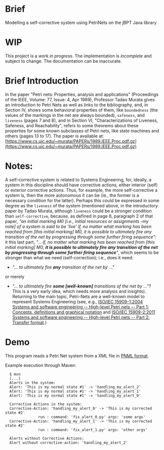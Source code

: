 # Brief

Modelling a self-corrective system using PetriNets on the jBPT Java library

# WIP

This project is a *work in progress*. The implementation is *incomplete* and
subject to change. The documentation can be inaccurate.

# Brief Introduction

In the paper "Petri nets: Properties, analysis and applications"
(Proceedings of the IEEE, Volume: 77, Issue: 4, Apr 1989), Professor Tadao Murata
gives an introduction to Petri Nets as well as links to the bibliography, and,
in Section IV, shows some behavioral properties of them, like `boundedness`
(the values of the markings in the net are always bounded), `safeness`, and
`liveness` (pages 7 and 8), and in Section VI, "Characterizations of Liveness,
Safeness, and Reachability", refers to some theorems about these properties for
some known subclasses of Petri nets, like state machines and others (pages 13 to 17).
The paper is available at:
[https://www.cs.uic.edu/~murata/PAPERs/1989.IEEE.Proc.pdf.gz](https://www.cs.uic.edu/~murata/PAPERs/1989.IEEE.Proc.pdf.gz)

# Notes:

A self-corrective system is related to Systems Engineering, for, ideally, a
system in this discipline should have corrective actions, either
interior (self) or exterior corrective actions. Thus, for example, the more
self-corrective a system is, then the more autonomous it can be (ie., the
former is a necessary condition for the latter). Perhaps this could be
expressed in some degree as the `liveness` of the system (mentioned above,
in the introductory paper by Tadao Murata, although `liveness` could be a
stronger condition than `self-corrective`, because, as defined in page 8,
paragraph 2 of that paper, *"an initial marking M0 [i.e., initial resources or
assignments -my note] of a system is said to be 'live' if, no matter what
marking has been reached from [this initial marking] M0, it is possible to
ultimately fire any transition of the net by progressing through some further
firing sequence"*: it this last part, *"... if, no matter what
marking has been reached from [this initial marking] M0, __it is possible to
ultimately fire any transition of the net by progressing through some further
firing sequence__"*, which seems to be stronger than what we need
(self-correction); i.e., does it need:

* *"... to ultimately fire __any__ transition of the net by ..."*

or merely

* *"... to ultimately fire __some [well-known]__ transitions of the net by ..."*?
This is a very early idea, which needs more analysis and insights).
Returning to the main topic, Petri-Nets are a well-known model to represent
Systems Engineering (see, e.g.,
[ISO/IEC 15909-1:2004 Systems and software engineering -- High-level Petri nets -- Part 1: Concepts, definitions and graphical notation](https://www.iso.org/standard/38225.html)
and
[ISO/IEC 15909-2:2011 Systems and software engineering -- High-level Petri nets -- Part 2: Transfer format](https://www.iso.org/standard/43538.html).)

# Demo

This program reads a Petri Net system from a XML file in [PNML format](https://en.wikipedia.org/wiki/Petri_Net_Markup_Language).

Example execution through Maven:

      $ mvn
      [...]
      Alerts in the system:
      Alert: 'This is my normal state #1' -> 'handling_my_alert_2'
      Alert: 'This is my normal state #1' -> 'handling_my_alert_1'
      Alert: 'This is my normal state #1' -> 'handling_my_alert_0'
            
      Corrective Actions in the system:
      Corrective-Action: 'handling_my_alert_0' -> 'This is my corrected state #2'
                   run : command: 'fix_alert_0.py' args: 'some args'
      Corrective-Action: 'handling_my_alert_1' -> 'This is my corrected state #2'
                   run : command: 'fix_alert_1.py' args: 'other args'
            
      Alerts without Corrective Actions:
      Alert without corrective-action: 'handling_my_alert_2'


